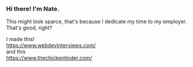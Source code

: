 ### Hi there! I'm Nate.

This might look sparce, that's because I dedicate my time to my employer. That's good, right?


I made this! <br>
https://www.webdevinterviews.com/ <br>
and this <br>
https://www.thechickentinder.com/ <br>
